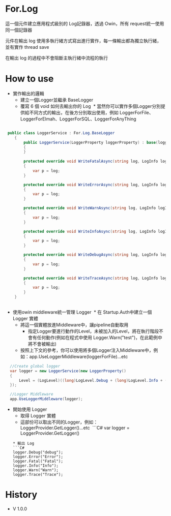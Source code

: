 # For.Log
這一個元件建立應用程式級別的 Log記錄器，透過 Owin，所有 request統一使用同一個記錄器

元件在輸出 log 使用多執行緒方式寫出進行實作，每一條輸出都為獨立執行緒，並有實作 thread save

在輸出 log 的過程中不會阻斷主執行緒中流程的執行

# How to use

* 實作輸出的邏輯
  * 建立一個Logger並繼承 BaseLogger
  * 覆寫 6 個 void 如何去輸出你的 Log
  * 當然你可以實作多個Logger分別提供給不同方式的輸出，在後方分別取出使用，例如 LoggerForFile、LoggerForElmah、LoggerForSQL、LoggerForAnyThing
```C#

 public class LoggerService : For.Log.BaseLogger
    {
        public LoggerService(LoggerProperty loggerProperty) : base(loggerProperty)
        {
        }
        
        protected override void WriteFatalAsync(string log, LogInfo logInfo)
        {
            var p = log;
        }

        protected override void WriteErrorAsync(string log, LogInfo logInfo)
        {
            var p = log;
        }

        protected override void WriteWarnAsync(string log, LogInfo logInfo)
        {
            var p = log;
        }

        protected override void WriteInfoAsync(string log, LogInfo logInfo)
        {
            var p = log;
        }

        protected override void WriteDebugAsync(string log, LogInfo logInfo)
        {
            var p = log;
        }

        protected override void WriteTraceAsync(string log, LogInfo logInfo)
        {
            var p = log;
        }
    }
    
```
* 使用owin middleware統一管理 Logger
  * 在 Startup.Auth中建立一個 Logger 實體
  * 將這一個實體放進Middleware中，讓pipeline自動取用
    * 指定Logger要進行動作的Level，未被加入的Level，將在執行階段不會有任何動作(例如在程式中使用 Logger.Warn("test")，在此範例中將不會被輸出)
  * 按照上下文的參考，你可以使用將多個Logger注入Middleware中，例如：app.UseLoggerMiddleware(loggerForFile)...etc
    
```C#
  //Create global logger
  var logger = new LoggerService(new LoggerProperty()
  {
      Level = (LogLevel)((long)LogLevel.Debug + (long)LogLevel.Info + (long)LogLevel.Error)
  });

  //Logger Middleware
  app.UseLoggerMiddleware(logger);
```

* 開始使用 Logger
  * 取得 Logger 實體
  * 這部份可以取出不同的Logger，例如：LoggerProvider<LoggerForFile>.GetLogger()...etc
  ```C#
  var logger = LoggerProvider<LoggerService>.GetLogger()
  ```
  * 輸出 Log
  ```C#
  logger.Debug("debug");
  logger.Error("Error");
  logger.Fatal("Fatal");
  logger.Info("Info");
  logger.Warn("Warn");
  logger.Trace("Trace");
  ```

# History
* V 1.0.0
